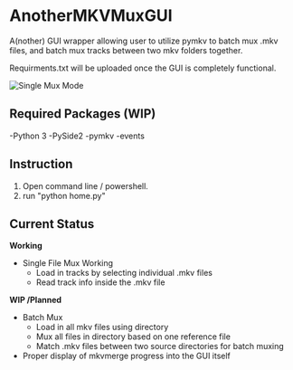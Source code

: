 

# AnotherMKVMuxGUI
A(nother) GUI wrapper allowing user to utilize pymkv to batch mux .mkv files, and batch mux tracks between two mkv folders together. 

Requirments.txt will be uploaded once the GUI is completely functional.

![Single Mux Mode](https://ibb.co/3rBKvJw)

## **Required Packages (WIP)**

-Python 3
-PySide2
-pymkv
-events


## **Instruction**

 1. Open command line / powershell.  
 2. run "python home.py"

## **Current Status**

**Working**
 - Single File Mux Working
	 - Load in tracks by selecting individual .mkv files
	 - Read track info inside the .mkv file

**WIP /Planned**

 - Batch Mux
	 - Load in all mkv files using directory
	 - Mux all files in directory based on one reference file
	 - Match .mkv files between two source directories for batch muxing
- Proper  display of mkvmerge progress into the GUI itself

